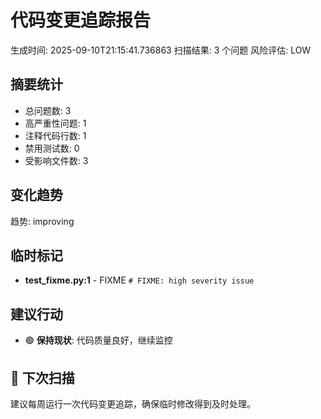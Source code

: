 # 代码变更追踪报告

生成时间: 2025-09-10T21:15:41.736863
扫描结果: 3 个问题
风险评估: LOW

## 摘要统计
- 总问题数: 3
- 高严重性问题: 1
- 注释代码行数: 1
- 禁用测试数: 0
- 受影响文件数: 3

## 变化趋势
趋势: improving

## 临时标记
- **test_fixme.py:1** - FIXME
  ```# FIXME: high severity issue```

## 建议行动
- 🟢 **保持现状**: 代码质量良好，继续监控

## 🔄 下次扫描
建议每周运行一次代码变更追踪，确保临时修改得到及时处理。